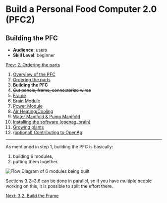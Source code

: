 # Build a Personal Food Computer 2.0 (PFC2)

## Building the PFC

- **Audience**:  users
- **Skill Level**: beginner

[Prev: 2. Ordering the parts](guides:food_computer_2:2_order)

1. [Overview of the PFC](guides:food_computer_2:1_overview)
1. [Ordering the parts](guides:food_computer_2:2_order)
1. **Building the PFC**
  1. ~~Cut panels, frame, connectorize wires~~
  1. [Frame](guides:food_computer_2:3.2_frame)
  1. [Brain Module](guides:food_computer_2:3.3_brain)
  1. [Power Module](guides:food_computer_2:3.4_power)
  1. [Air Heating/Cooling](guides:food_computer_2:3.5_hvac)
  1. [Water Manifold & Pump Manifold](guides:food_computer_2:3.6_pump)
1. [Installing the software (openag_brain)](guides:food_computer_2:4_software)
1. [Growing plants](guides:food_computer_2:5_grow)
1. [(optional) Contributing to OpenAg](/contribute)

---

As mentioned in step 1, building the PFC is basically:

1. building 6 modules,
2. putting them together.

![Flow Diagram of 6 modules being built]()

Sections 3.2~3.6 can be done in parallel, so if you have multiple people working on this, it is possible to split the effort there.

[Next: 3.2. Build the Frame](guides:food_computer_2:3.2_frame)

